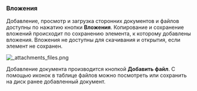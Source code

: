 ﻿
### Вложения


Добавление, просмотр и загрузка сторонних документов и файлов доступны по нажатию кнопки **Вложения**. Копирование и сохранение вложений происходит по сохранению элемента, к которому добавлены вложения. Вложения не доступны для скачивания и открытия, если элемент не сохранен.

![_attachments_files.png](./images/_attachments_files.png "")

Добавление документа производится кнопкой **Добавить файл**.
С помощью иконок в таблице файлов можно посмотреть или сохранить на диск ранее добавленный документ.
